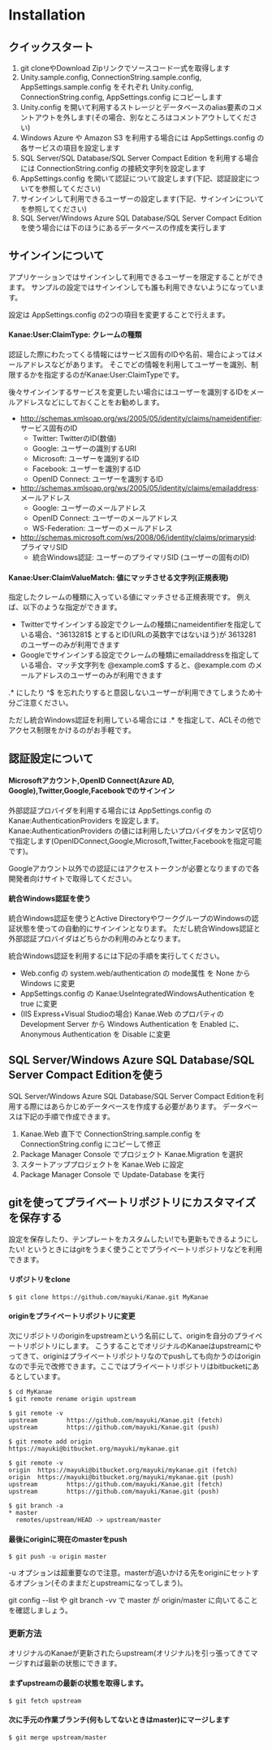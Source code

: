 ﻿Installation
============

クイックスタート
---------------
1. git cloneやDownload Zipリンクでソースコード一式を取得します
2. Unity.sample.config, ConnectionString.sample.config, AppSettings.sample.config をそれぞれ Unity.config, ConnectionString.config, AppSettings.config にコピーします
3. Unity.config を開いて利用するストレージとデータベースのalias要素のコメントアウトを外します(その場合、別なところはコメントアウトしてください)
4. Windows Azure や Amazon S3 を利用する場合には AppSettings.config の各サービスの項目を設定します
5. SQL Server/SQL Database/SQL Server Compact Edition を利用する場合には ConnectionString.config の接続文字列を設定します
6. AppSettings.config を開いて認証について設定します(下記、認証設定についてを参照してください)
7. サインインして利用できるユーザーの設定します(下記、サインインについてを参照してください)
8. SQL Server/Windows Azure SQL Database/SQL Server Compact Editionを使う場合には下のほうにあるデータベースの作成を実行します

サインインについて
-----------------
アプリケーションではサインインして利用できるユーザーを限定することができます。
サンプルの設定ではサインインしても誰も利用できないようになっています。

設定は AppSettings.config の2つの項目を変更することで行えます。

#### Kanae:User:ClaimType: クレームの種類
認証した際にわたってくる情報にはサービス固有のIDや名前、場合によってはメールアドレスなどがあります。
そこでどの情報を利用してユーザーを識別、制限するかを指定するのがKanae:User:ClaimTypeです。

後々サインインするサービスを変更したい場合にはユーザーを識別するIDをメールアドレスなどにしておくことをお勧めします。

* http://schemas.xmlsoap.org/ws/2005/05/identity/claims/nameidentifier: サービス固有のID
    * Twitter: TwitterのID(数値)
    * Google: ユーザーの識別するURI
    * Microsoft: ユーザーを識別するID
    * Facebook: ユーザーを識別するID
    * OpenID Connect: ユーザーを識別するID
* http://schemas.xmlsoap.org/ws/2005/05/identity/claims/emailaddress: メールアドレス
    * Google: ユーザーのメールアドレス
    * OpenID Connect: ユーザーのメールアドレス
    * WS-Federation: ユーザーのメールアドレス
* http://schemas.microsoft.com/ws/2008/06/identity/claims/primarysid: プライマリSID
    * 統合Windows認証: ユーザーのプライマリSID (ユーザーの固有のID)

#### Kanae:User:ClaimValueMatch: 値にマッチさせる文字列(正規表現)
指定したクレームの種類に入っている値にマッチさせる正規表現です。
例えば、以下のような指定ができます。

* Twitterでサインインする設定でクレームの種類にnameidentifierを指定している場合、^3613281$ とするとID(URLの英数字ではないほう)が 3613281 のユーザーのみが利用できます
* Googleでサインインする設定でクレームの種類にemailaddressを指定している場合、マッチ文字列を @example\.com$ すると、@example.com のメールアドレスのユーザーのみが利用できます

.* にしたり ^$ を忘れたりすると意図しないユーザーが利用できてしまうため十分ご注意ください。

ただし統合Windows認証を利用している場合には .* を指定して、ACLその他でアクセス制限をかけるのがお手軽です。

認証設定について
---------------
#### Microsoftアカウント,OpenID Connect(Azure AD, Google),Twitter,Google,Facebookでのサインイン
外部認証プロバイダを利用する場合には AppSettings.config の Kanae:AuthenticationProviders を設定します。
Kanae:AuthenticationProviders の値には利用したいプロバイダをカンマ区切りで指定します(OpenIDConnect,Google,Microsoft,Twitter,Facebookを指定可能です)。

Googleアカウント以外での認証にはアクセストークンが必要となりますので各開発者向けサイトで取得してください。

#### 統合Windows認証を使う
統合Windows認証を使うとActive DirectoryやワークグループのWindowsの認証状態を使っての自動的にサインインとなります。
ただし統合Windows認証と外部認証プロバイダはどちらかの利用のみとなります。

統合Windows認証を利用するには下記の手順を実行してください。

* Web.config の system.web/authentication の mode属性 を None から Windows に変更
* AppSettings.config の Kanae:UseIntegratedWindowsAuthentication を true に変更
* (IIS Express+Visual Studioの場合) Kanae.Web のプロパティの Development Server から Windows Authentication を Enabled に、Anonymous Authentication を Disable に変更


SQL Server/Windows Azure SQL Database/SQL Server Compact Editionを使う
----------------------------------------------------------------------
SQL Server/Windows Azure SQL Database/SQL Server Compact Editionを利用する際にはあらかじめデータベースを作成する必要があります。
データベースは下記の手順で作成できます。

1. Kanae.Web 直下で ConnectionString.sample.config を  ConnectionString.config にコピーして修正
2. Package Manager Console でプロジェクト Kanae.Migration を選択
3. スタートアッププロジェクトを Kanae.Web に設定
4. Package Manager Console で Update-Database を実行


gitを使ってプライベートリポジトリにカスタマイズを保存する
-----------------------------------------------------
設定を保存したり、テンプレートをカスタムしたい!でも更新もできるようにしたい!
というときにはgitをうまく使うことでプライベートリポジトリなどを利用できます。

#### リポジトリをclone
    $ git clone https://github.com/mayuki/Kanae.git MyKanae

#### originをプライベートリポジトリに変更
次にリポジトリのoriginをupstreamという名前にして、originを自分のプライベートリポジトリにします。
こうすることでオリジナルのKanaeはupstreamにやってきて、originはプライベートリポジトリなのでpushしても向かうのはoriginなので手元で改修できます。ここではプライベートリポジトリはbitbucketにあるとしています。

    $ cd MyKanae
    $ git remote rename origin upstream
    
    $ git remote -v
    upstream        https://github.com/mayuki/Kanae.git (fetch)
    upstream        https://github.com/mayuki/Kanae.git (push)
    
    $ git remote add origin https://mayuki@bitbucket.org/mayuki/mykanae.git
    
    $ git remote -v
    origin  https://mayuki@bitbucket.org/mayuki/mykanae.git (fetch)
    origin  https://mayuki@bitbucket.org/mayuki/mykanae.git (push)
    upstream        https://github.com/mayuki/Kanae.git (fetch)
    upstream        https://github.com/mayuki/Kanae.git (push)
    
    $ git branch -a
    * master
      remotes/upstream/HEAD -> upstream/master

#### 最後にoriginに現在のmasterをpush
    $ git push -u origin master

-u オプションは超重要なので注意。masterが追いかける先をoriginにセットするオプション(そのままだとupstreamになってしまう)。

git config --list や git branch -vv で master が origin/master に向いてることを確認しましょう。

### 更新方法
オリジナルのKanaeが更新されたらupstream(オリジナル)を引っ張ってきてマージすれば最新の状態にできます。

#### まずupstreamの最新の状態を取得します。
    $ git fetch upstream

#### 次に手元の作業ブランチ(何もしてないときはmaster)にマージします
    $ git merge upstream/master

